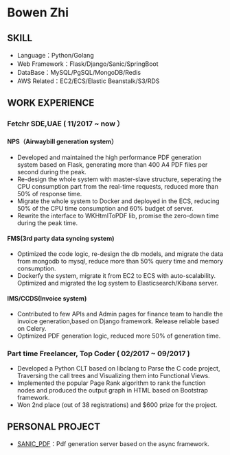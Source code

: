 # Bowen Zhi
## SKILL

- Language：Python/Golang
- Web Framework：Flask/Django/Sanic/SpringBoot
- DataBase：MySQL/PgSQL/MongoDB/Redis
- AWS Related：EC2/ECS/Elastic Beanstalk/S3/RDS

## WORK EXPERIENCE

 
### Fetchr SDE,UAE ( 11/2017 ~ now ）
#### NPS（Airwaybill generation system）
* Developed and maintained the high performance PDF generation system based on Flask, generating more than 400 A4 PDF files per second during the peak.
* Re-design the whole system with master-slave structure, seperating the CPU consumption part from the real-time requests, reduced more than 50% of response time. 
* Migrate the whole system to Docker and deployed in the ECS, reducing 50% of the CPU time consumption and 60% budget of server. 
* Rewrite the interface to WKHtmlToPDF lib, promise the zero-down time during the peak time. 

#### FMS(3rd party data syncing system)
* Optimized the code logic, re-design the db models, and migrate the data from mongodb to mysql, reduce more than 50% query time and memory consumption.
* Dockerfy the system, migrate it from EC2 to ECS with auto-scalability. Optimized and migrated the log system to Elasticsearch/Kibana server.


#### IMS/CCDS(Invoice system)
* Contributed to few APIs and Admin pages for finance team to handle the invoice generation,based on Django framework. Release reliable based on Celery. 
* Optimized PDF generation logic, reduced more 50% of generation time.


### Part time Freelancer, Top Coder ( 02/2017 ~ 09/2017 )
* Developed a Python CLT based on libclang to Parse the C code project, Traversing the call trees and Visualizing them into Functional Views.
* Implemented the popular Page Rank algorithm to rank the function nodes and produced the output graph in HTML based on Bootstrap framework.
* Won 2nd place (out of 38 registrations) and $600 prize for the project.

## PERSONAL PROJECT

 - [SANIC_PDF](https://github.com/zz920/sanic_pdf)：Pdf generation server based on the async framework.
